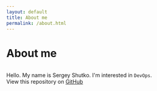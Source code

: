 ```yaml
---
layout: default
title: About me
permalink: /about.html
---
```


# About me

<p align="center">
    <img class="avatar" src="">
</p>

Hello. My name is Sergey Shutko. I'm interested in `DevOps`.<br/>
View this repository on <a href="{{ site.github.repository_url }}">GitHub</a>

<script>
    var avatar = document.getElementsByClassName('avatar')[0]
    console.log(avatar)
    fetch('https2://api.github.com/users/foger')
    .then(response => response.json())
    .then(data => {
        avatar.src = data['avatar_url']
    })
    .catch(error => {
        avatar.src = "assets/img/avatar.png"
        console.error(error)
    })
</script>

